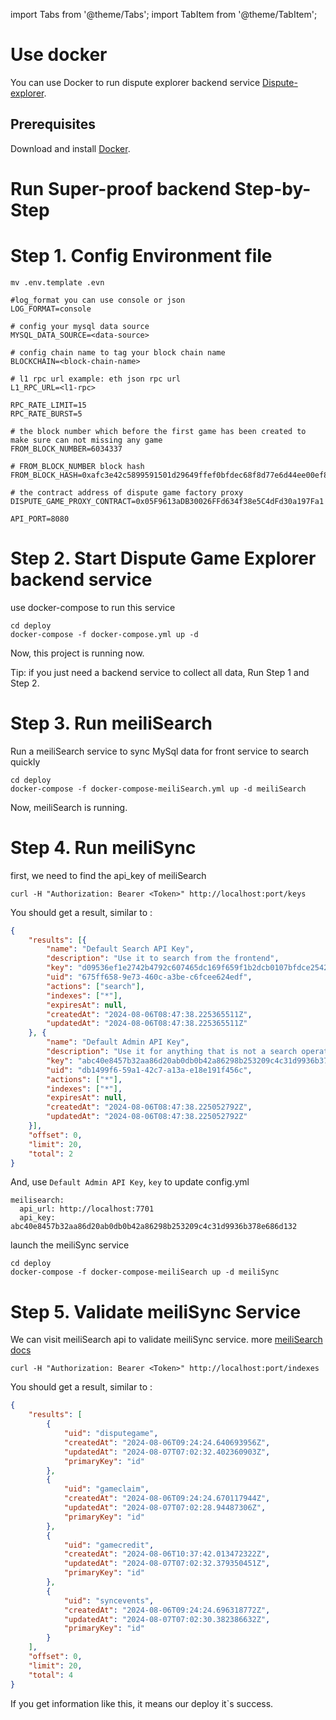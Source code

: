 import Tabs from '@theme/Tabs'; import TabItem from '@theme/TabItem';

# Use docker

You can use Docker to run dispute explorer backend service [Dispute-explorer](https://github.com/optimism-java/dispute-explorer).

## Prerequisites

Download and install [Docker](https://www.docker.com/products/docker-desktop).

# Run Super-proof backend Step-by-Step

# Step 1. Config Environment file

```
mv .env.template .evn
```

```
#log_format you can use console or json
LOG_FORMAT=console   

# config your mysql data source
MYSQL_DATA_SOURCE=<data-source>

# config chain name to tag your block chain name
BLOCKCHAIN=<block-chain-name>

# l1 rpc url example: eth json rpc url
L1_RPC_URL=<l1-rpc>

RPC_RATE_LIMIT=15
RPC_RATE_BURST=5

# the block number which before the first game has been created to make sure can not missing any game
FROM_BLOCK_NUMBER=6034337

# FROM_BLOCK_NUMBER block hash
FROM_BLOCK_HASH=0xafc3e42c5899591501d29649ffef0bfdec68f8d77e6d44ee00ef88cfb1a2f163

# the contract address of dispute game factory proxy
DISPUTE_GAME_PROXY_CONTRACT=0x05F9613aDB30026FFd634f38e5C4dFd30a197Fa1

API_PORT=8080
```

# Step 2. Start Dispute Game Explorer backend service

use docker-compose to run this service

```
cd deploy
docker-compose -f docker-compose.yml up -d
```

Now, this project is running now.

Tip: if you just need a backend service to collect all data, Run Step 1 and Step 2.

# Step 3. Run meiliSearch

Run a meiliSearch service to sync MySql data for front service to search quickly

```
cd deploy
docker-compose -f docker-compose-meiliSearch.yml up -d meiliSearch
```

Now, meiliSearch is running.

# Step 4. Run meiliSync

first, we need to find the api_key of meiliSearch

```
curl -H "Authorization: Bearer <Token>" http://localhost:port/keys
```

You should get a result, similar to :

```json
{
	"results": [{
		"name": "Default Search API Key",
		"description": "Use it to search from the frontend",
		"key": "d09536ef1e2742b4792c607465dc169f659f1b2dcb0107bfdce2542b602ed534",
		"uid": "675ff658-9e73-460c-a3be-c6fcee624edf",
		"actions": ["search"],
		"indexes": ["*"],
		"expiresAt": null,
		"createdAt": "2024-08-06T08:47:38.225365511Z",
		"updatedAt": "2024-08-06T08:47:38.225365511Z"
	}, {
		"name": "Default Admin API Key",
		"description": "Use it for anything that is not a search operation. Caution! Do not expose it on a public frontend",
		"key": "abc40e8457b32aa86d20ab0db0b42a86298b253209c4c31d9936b378e686d132",
		"uid": "db1499f6-59a1-42c7-a13a-e18e191f456c",
		"actions": ["*"],
		"indexes": ["*"],
		"expiresAt": null,
		"createdAt": "2024-08-06T08:47:38.225052792Z",
		"updatedAt": "2024-08-06T08:47:38.225052792Z"
	}],
	"offset": 0,
	"limit": 20,
	"total": 2
}
```

And, use `Default Admin API Key`, `key` to update config.yml

```
meilisearch:
  api_url: http://localhost:7701  
  api_key: abc40e8457b32aa86d20ab0db0b42a86298b253209c4c31d9936b378e686d132
```

launch the meiliSync service

```
cd deploy
docker-compose -f docker-compose-meiliSearch up -d meiliSync
```

# Step 5. Validate meiliSync Service

We can visit meiliSearch api to validate meiliSync service. more [meiliSearch docs](https://www.meilisearch.com/docs/reference/api/overview)

```
curl -H "Authorization: Bearer <Token>" http://localhost:port/indexes
```

You should get a result, similar to :

```json
{
    "results": [
        {
            "uid": "disputegame",
            "createdAt": "2024-08-06T09:24:24.640693956Z",
            "updatedAt": "2024-08-07T07:02:32.402360903Z",
            "primaryKey": "id"
        },
        {
            "uid": "gameclaim",
            "createdAt": "2024-08-06T09:24:24.670117944Z",
            "updatedAt": "2024-08-07T07:02:28.94487306Z",
            "primaryKey": "id"
        },
        {
            "uid": "gamecredit",
            "createdAt": "2024-08-06T10:37:42.013472322Z",
            "updatedAt": "2024-08-07T07:02:32.379350451Z",
            "primaryKey": "id"
        },
        {
            "uid": "syncevents",
            "createdAt": "2024-08-06T09:24:24.696318772Z",
            "updatedAt": "2024-08-07T07:02:30.382386632Z",
            "primaryKey": "id"
        }
    ],
    "offset": 0,
    "limit": 20,
    "total": 4
}
```

If you get information like this, it means our deploy it`s success.
